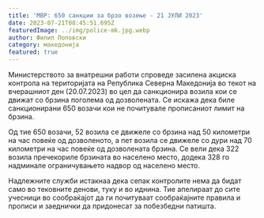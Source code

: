 ```yaml
---
title: 'МВР: 650 санкции за брзо возење - 21 ЈУЛИ 2023'
date: 2023-07-21T08:45:51.695Z
featuredImage: ../img/police-mk.jpg.webp
author: Филип Поповски
category: македонија
featured: true
---
```

Министерството за внатрешни работи спроведе засилена акциска контрола на територијата на Република Северна Македонија во текот на вчерашниот ден (20.07.2023) во цел да санкционира возила кои се движат со брзина поголема од дозволената. Се искажа дека биле санкционирани 650 возачи кои не почитувале прописаниот лимит на брзина.

Од тие 650 возачи, 52 возила се движеле со брзина над 50 километри на час повеќе од дозволеното, а пет возила се движеле со дури над 70 километри на час повеќе од дозволената брзина. Се вели дека 322 возила пречекориле брзината во населено место, додека 328 го надминале ограничувањето надвор од населено место.

Надлежните служби истакнаа дека сепак контролите нема да бидат само во тековните денови, туку и во иднина. Тие апелираат до сите учесници во сообраќајот да ги почитуваат сообраќајните правила и прописи и заеднички да придонесат за побезбедни патишта.
